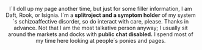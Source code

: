 <div align="center">

I´ll doll up my page another time, but just for some filler information, I am Daft, Rook, or Isignia. I´m a <b>splitroject and a symptom holder</b> of my system´s schizoaffective disorder, so do interact with care, please. Thanks in advance. Not that I am the most talkative person anyway; I usually sit around the markets and docks with <b>public chat disabled.</b> I spend most of my time here looking at people´s ponies and pages.

</div>
